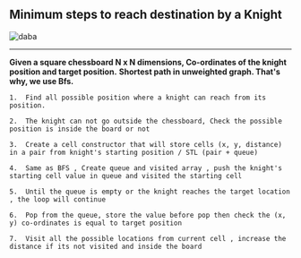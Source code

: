 
## Minimum steps to reach destination by a Knight 

![daba](https://user-images.githubusercontent.com/52861859/120898057-1dd0c480-c64b-11eb-950e-cc59a6e856a6.PNG)

<hr>

 **Given a square chessboard N x N dimensions, Co-ordinates of the knight position and target position.**
**Shortest path in unweighted graph. That's why, we use Bfs.**
```
1.  Find all possible position where a knight can reach from its position.

2.  The knight can not go outside the chessboard, Check the possible position is inside the board or not

3.  Create a cell constructor that will store cells (x, y, distance) in a pair from knight's starting position / STL (pair + queue)

4.  Same as BFS , Create queue and visited array , push the knight's starting cell value in queue and visited the starting cell

5.  Until the queue is empty or the knight reaches the target location , the loop will continue

6.  Pop from the queue, store the value before pop then check the (x, y) co-ordinates is equal to target position

7.  Visit all the possible locations from current cell , increase the distance if its not visited and inside the board


```




